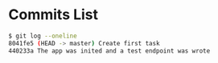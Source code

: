 # Commits List

```bash
$ git log --oneline
8041fe5 (HEAD -> master) Create first task
440233a The app was inited and a test endpoint was wrote
```
